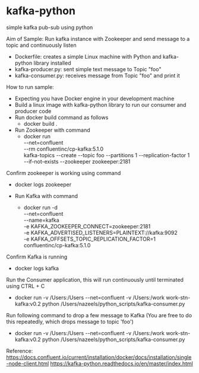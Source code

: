 # kafka-python
simple kafka pub-sub using python

Aim of Sample:
Run kafka instance with Zookeeper and send message to a topic and continuously listen

- Dockerfile: creates a simple Linux machine with Python and kafka-python library installed
- kafka-producer.py: sent simple text message to Topic "foo"
- kafka-consumer.py: receives message from Topic "foo" and print it

How to run sample:
- Expecting you have Docker engine in your development machine
- Build a linux image with kafka-python library to run our consumer and producer code
- Run docker build command as follows
  - docker build .
- Run Zookeeper with command
  - docker run \
    --net=confluent \
    --rm confluentinc/cp-kafka:5.1.0 \
    kafka-topics --create --topic foo --partitions 1 --replication-factor 1 \
    --if-not-exists --zookeeper zookeeper:2181
    
Confirm zookeeper is working using command
  - docker logs zookeeper
  
- Run Kafka with command
  - docker run -d \
    --net=confluent \
    --name=kafka \
    -e KAFKA_ZOOKEEPER_CONNECT=zookeeper:2181 \
    -e KAFKA_ADVERTISED_LISTENERS=PLAINTEXT://kafka:9092 \
    -e KAFKA_OFFSETS_TOPIC_REPLICATION_FACTOR=1 \
    confluentinc/cp-kafka:5.1.0
    
 Confirm Kafka is running
  - docker logs kafka
  
 Run the Consumer application, this will run continuously until terminated using CTRL + C
  - docker run -v /Users:/Users --net=confluent -v /Users:/work work-stn-kafka:v0.2 python /Users/nazeels/python_scripts/kafka-consumer.py
  
 Run following command to drop a few message to Kafka (You are free to do this repeatedly, which drops message to topic 'foo')
  - docker run -v /Users:/Users --net=confluent -v /Users:/work work-stn-kafka:v0.2 python /Users/nazeels/python_scripts/kafka-consumer.py
 



Reference:
https://docs.confluent.io/current/installation/docker/docs/installation/single-node-client.html
https://kafka-python.readthedocs.io/en/master/index.html
